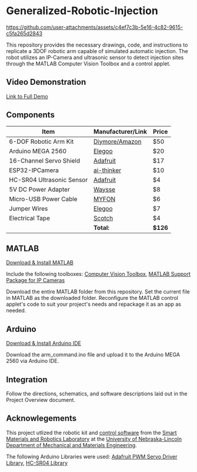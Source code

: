 # Generalized-Robotic-Injection
https://github.com/user-attachments/assets/c4ef7c3b-5e16-4c82-9615-c5fa265d2843

This repository provides the necessary drawings, code, and instructions to replicate a 3DOF robotic arm capable of simulated automatic injection. The robot utilizes an IP-Camera and ultrasonic sensor to detect injection sites through the MATLAB Computer Vision Toolbox and a control applet. 

## Video Demonstration
[Link to Full Demo](https://uofnelincoln-my.sharepoint.com/:v:/g/personal/jtoth3_unl_edu/ESOxoaJ-kIhIvgtayEl0OS0BzzwsHD2kksnlrYsa-0oggw?e=ItIdS7)

## Components
| Item                        | Manufacturer/Link                                                                                   | Price |
| --------------------------- | --------------------------------------------------------------------------------------------------- | ----- |
| 6-DOF Robotic Arm Kit       | [Diymore/Amazon](https://www.amazon.com/diymore-Aluminium-Mechanical-Robotic-Arduino/dp/B01LVVEP8K) | $50   |
| Arduino MEGA 2560           | [Elegoo](https://us.elegoo.com/products/elegoo-mega-2560-r3-board)                                  | $20   |
| 16-Channel Servo Shield     | [Adafruit](https://www.adafruit.com/product/1411)                                                   | $17   |
| ESP32-IPCamera              | [ai-thinker](https://www.amazon.com/Aideepen-ESP32-CAM-Bluetooth-ESP32-CAM-MB-Arduino/dp/B08P2578LV)| $10   |
| HC-SR04 Ultrasonic Sensor   | [Adafruit](https://www.adafruit.com/product/4007)                                                   | $4    |
| 5V DC Power Adapter         | [Waysse](https://www.amazon.com/Adapter-100V-240V-Charger-Speaker-Devices/dp/B08Z7GNDKT)            | $8    |
| Micro-USB Power Cable       | [MYFON](https://www.amazon.com/Charging-Transfer-Android-Trustable-MYFON/dp/B098DW7485)             | $6    |
| Jumper Wires                | [Elegoo](https://www.amazon.com/Elegoo-EL-CP-004-Multicolored-Breadboard-arduino/dp/B01EV70C78)     | $7    |
| Electrical Tape             | [Scotch](https://www.amazon.com/Scotch-Electrical-Tape-4-Inch-66-Foot/dp/B001ULCB1O)                | $4    |
|                             |                                                                                       **Total:** | **$126** |

## MATLAB
[Download & Install MATLAB](https://www.mathworks.com/help/install/ug/install-products-with-internet-connection.html)

Include the following toolboxes:
[Computer Vision Toolbox](https://www.mathworks.com/products/computer-vision.html), [MATLAB Support Package for IP Cameras](https://www.mathworks.com/matlabcentral/fileexchange/49824-matlab-support-package-for-ip-cameras)

Download the entire MATLAB folder from this repository. Set the current file in MATLAB as the downloaded folder. Reconfigure the MATLAB control applet's code to suit your project's needs and repackage it as an app as needed. 

## Arduino
[Download & Install Arduino IDE](https://www.arduino.cc/en/software)

Download the arm_command.ino file and upload it to the Arduino MEGA 2560 via Arduino IDE. 

## Integration
Follow the directions, schematics, and software descriptions laid out in the Project Overview document. 

## Acknowlegements
This project utlized the robotic kit and [control software](https://github.com/smrLab/Robotic-Arm-Kit) from the [Smart Materials and Robotics Laboratory](https://smr.unl.edu/) at the [University of Nebraska-Lincoln Department of Mechanical and Materials Engineering](https://engineering.unl.edu/mme/). 

The following Arduino Libraries were used: [Adafruit PWM Servo Driver Library](https://github.com/adafruit/Adafruit-PWM-Servo-Driver-Library), [HC-SR04 Library](https://github.com/Martinsos/arduino-lib-hc-sr04)
